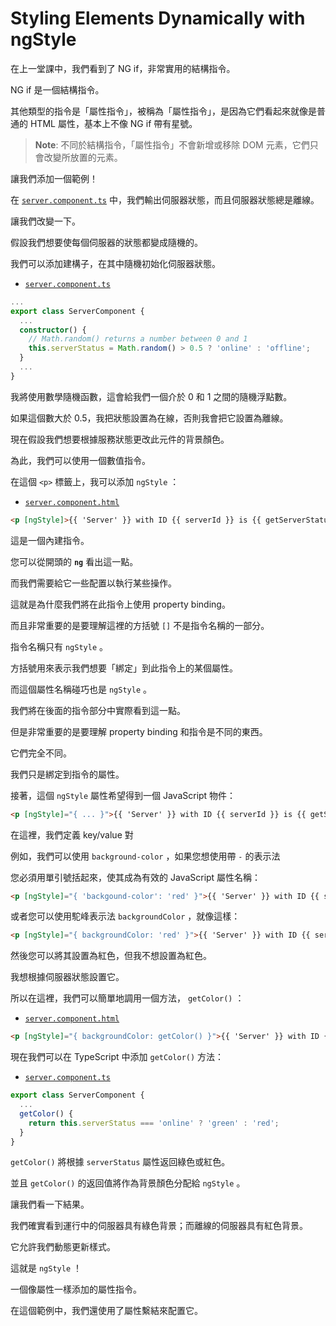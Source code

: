 # Styling Elements Dynamically with ngStyle

在上一堂課中，我們看到了 NG if，非常實用的結構指令。

NG if 是一個結構指令。

其他類型的指令是「屬性指令」，被稱為「屬性指令」，是因為它們看起來就像是普通的 HTML 屬性，基本上不像 NG if 帶有星號。

> **Note**:
> 不同於結構指令，「屬性指令」不會新增或移除 DOM 元素，它們只會改變所放置的元素。

讓我們添加一個範例！

在 [`server.component.ts`](../../my-first-app/src/app/server/server.component.ts) 中，我們輸出伺服器狀態，而且伺服器狀態總是離線。

讓我們改變一下。

假設我們想要使每個伺服器的狀態都變成隨機的。

我們可以添加建構子，在其中隨機初始化伺服器狀態。

- [`server.component.ts`](../../my-first-app/src/app/server/server.component.ts)

```ts
...
export class ServerComponent {
  ...
  constructor() {
    // Math.random() returns a number between 0 and 1
    this.serverStatus = Math.random() > 0.5 ? 'online' : 'offline';
  }
  ...
}
```

我將使用數學隨機函數，這會給我們一個介於 0 和 1 之間的隨機浮點數。

如果這個數大於 0.5，我把狀態設置為在線，否則我會把它設置為離線。

現在假設我們想要根據服務狀態更改此元件的背景顏色。

為此，我們可以使用一個數值指令。

在這個 `<p>` 標籤上，我可以添加 `ngStyle` ：

- [`server.component.html`](../../my-first-app/src/app/server/server.component.html)

```html
<p [ngStyle]>{{ 'Server' }} with ID {{ serverId }} is {{ getServerStatus() }}.</p>
```

這是一個內建指令。

您可以從開頭的 **`ng`** 看出這一點。

而我們需要給它一些配置以執行某些操作。

這就是為什麼我們將在此指令上使用 property binding。

而且非常重要的是要理解這裡的方括號 `[]` 不是指令名稱的一部分。

指令名稱只有 `ngStyle` 。

方括號用來表示我們想要「綁定」到此指令上的某個屬性。

而這個屬性名稱碰巧也是 `ngStyle` 。

我們將在後面的指令部分中實際看到這一點。

但是非常重要的是要理解 property binding 和指令是不同的東西。

它們完全不同。

我們只是綁定到指令的屬性。

接著，這個 `ngStyle` 屬性希望得到一個 JavaScript 物件：

```html
<p [ngStyle]="{ ... }">{{ 'Server' }} with ID {{ serverId }} is {{ getServerStatus() }}.</p>
```

在這裡，我們定義 key/value 對

例如，我們可以使用 `background-color` ，如果您想使用帶 `-` 的表示法

您必須用單引號括起來，使其成為有效的 JavaScript 屬性名稱：

```html
<p [ngStyle]="{ 'backgound-color': 'red' }">{{ 'Server' }} with ID {{ serverId }} is {{ getServerStatus() }}.</p>
```

或者您可以使用駝峰表示法 `backgroundColor` ，就像這樣：

```html
<p [ngStyle]="{ backgroundColor: 'red' }">{{ 'Server' }} with ID {{ serverId }} is {{ getServerStatus() }}.</p>
```

然後您可以將其設置為紅色，但我不想設置為紅色。

我想根據伺服器狀態設置它。

所以在這裡，我們可以簡單地調用一個方法， `getColor()` ：

- [`server.component.html`](../../my-first-app/src/app/server/server.component.html)

```html
<p [ngStyle]="{ backgroundColor: getColor() }">{{ 'Server' }} with ID {{ serverId }} is {{ getServerStatus() }}.</p>
```

現在我們可以在 TypeScript 中添加 `getColor()` 方法：

- [`server.component.ts`](../../my-first-app/src/app/server/server.component.ts)

```ts
export class ServerComponent {
  ...
  getColor() {
    return this.serverStatus === 'online' ? 'green' : 'red';
  }
}
```

`getColor()` 將根據 `serverStatus` 屬性返回綠色或紅色。

並且 `getColor()` 的返回值將作為背景顏色分配給 `ngStyle` 。

讓我們看一下結果。

我們確實看到運行中的伺服器具有綠色背景；而離線的伺服器具有紅色背景。

它允許我們動態更新樣式。

這就是 `ngStyle` ！

一個像屬性一樣添加的屬性指令。

在這個範例中，我們還使用了屬性繫結來配置它。
